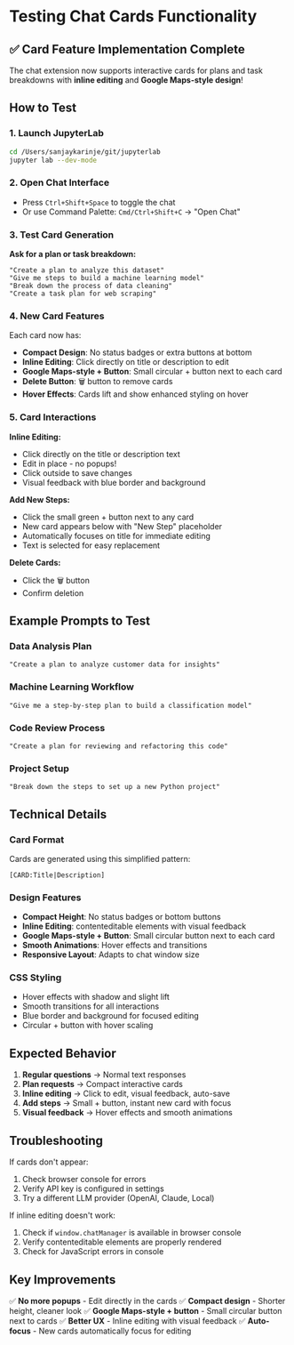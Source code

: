 # Testing Chat Cards Functionality

## ✅ Card Feature Implementation Complete

The chat extension now supports interactive cards for plans and task breakdowns with **inline editing** and **Google Maps-style design**!

## How to Test

### 1. Launch JupyterLab
```bash
cd /Users/sanjaykarinje/git/jupyterlab
jupyter lab --dev-mode
```

### 2. Open Chat Interface
- Press `Ctrl+Shift+Space` to toggle the chat
- Or use Command Palette: `Cmd/Ctrl+Shift+C` → "Open Chat"

### 3. Test Card Generation

**Ask for a plan or task breakdown:**
```
"Create a plan to analyze this dataset"
"Give me steps to build a machine learning model"
"Break down the process of data cleaning"
"Create a task plan for web scraping"
```

### 4. New Card Features

Each card now has:
- **Compact Design**: No status badges or extra buttons at bottom
- **Inline Editing**: Click directly on title or description to edit
- **Google Maps-style + Button**: Small circular + button next to each card
- **Delete Button**: 🗑️ button to remove cards
- **Hover Effects**: Cards lift and show enhanced styling on hover

### 5. Card Interactions

**Inline Editing:**
- Click directly on the title or description text
- Edit in place - no popups!
- Click outside to save changes
- Visual feedback with blue border and background

**Add New Steps:**
- Click the small green + button next to any card
- New card appears below with "New Step" placeholder
- Automatically focuses on title for immediate editing
- Text is selected for easy replacement

**Delete Cards:**
- Click the 🗑️ button
- Confirm deletion

## Example Prompts to Test

### Data Analysis Plan
```
"Create a plan to analyze customer data for insights"
```

### Machine Learning Workflow
```
"Give me a step-by-step plan to build a classification model"
```

### Code Review Process
```
"Create a plan for reviewing and refactoring this code"
```

### Project Setup
```
"Break down the steps to set up a new Python project"
```

## Technical Details

### Card Format
Cards are generated using this simplified pattern:
```
[CARD:Title|Description]
```

### Design Features
- **Compact Height**: No status badges or bottom buttons
- **Inline Editing**: contenteditable elements with visual feedback
- **Google Maps-style + Button**: Small circular button next to each card
- **Smooth Animations**: Hover effects and transitions
- **Responsive Layout**: Adapts to chat window size

### CSS Styling
- Hover effects with shadow and slight lift
- Smooth transitions for all interactions
- Blue border and background for focused editing
- Circular + button with hover scaling

## Expected Behavior

1. **Regular questions** → Normal text responses
2. **Plan requests** → Compact interactive cards
3. **Inline editing** → Click to edit, visual feedback, auto-save
4. **Add steps** → Small + button, instant new card with focus
5. **Visual feedback** → Hover effects and smooth animations

## Troubleshooting

If cards don't appear:
1. Check browser console for errors
2. Verify API key is configured in settings
3. Try a different LLM provider (OpenAI, Claude, Local)

If inline editing doesn't work:
1. Check if `window.chatManager` is available in browser console
2. Verify contenteditable elements are properly rendered
3. Check for JavaScript errors in console

## Key Improvements

✅ **No more popups** - Edit directly in the cards
✅ **Compact design** - Shorter height, cleaner look
✅ **Google Maps-style + button** - Small circular button next to cards
✅ **Better UX** - Inline editing with visual feedback
✅ **Auto-focus** - New cards automatically focus for editing
